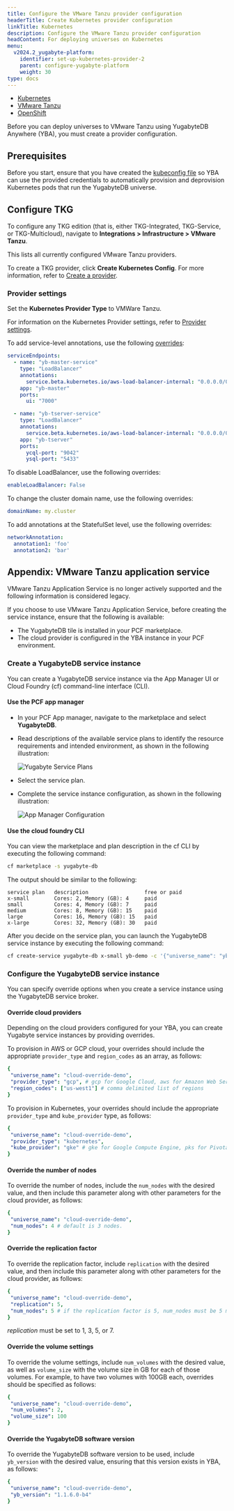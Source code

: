 ```yaml
---
title: Configure the VMware Tanzu provider configuration
headerTitle: Create Kubernetes provider configuration
linkTitle: Kubernetes
description: Configure the VMware Tanzu provider configuration
headContent: For deploying universes on Kubernetes
menu:
  v2024.2_yugabyte-platform:
    identifier: set-up-kubernetes-provider-2
    parent: configure-yugabyte-platform
    weight: 30
type: docs
---
```


<ul class="nav nav-tabs-alt nav-tabs-yb">

  <li>
    <a href="../kubernetes/" class="nav-link">
      <i class="fa-regular fa-dharmachakra" aria-hidden="true"></i>
      Kubernetes
    </a>
  </li>

  <li>
    <a href="../vmware-tanzu/" class="nav-link active">
      <i class="fa-solid fa-cubes" aria-hidden="true"></i>
      VMware Tanzu
    </a>
  </li>

<li>
    <a href="../openshift/" class="nav-link">
      <i class="fa-brands fa-redhat" aria-hidden="true"></i>
      OpenShift
    </a>
  </li>

</ul>

Before you can deploy universes to VMware Tanzu using YugabyteDB Anywhere (YBA), you must create a provider configuration.

## Prerequisites

Before you start, ensure that you have created the [kubeconfig file](../../prepare/cloud-permissions/cloud-permissions-nodes/#create-a-kubeconfig-file) so YBA can use the provided credentials to automatically provision and deprovision Kubernetes pods that run the YugabyteDB universe.

## Configure TKG

To configure any TKG edition (that is, either TKG-Integrated, TKG-Service, or TKG-Multicloud), navigate to **Integrations > Infrastructure > VMware Tanzu**.

This lists all currently configured VMware Tanzu providers.

To create a TKG provider, click **Create Kubernetes Config**. For more information, refer to [Create a provider](../kubernetes/#create-a-provider).

### Provider settings

Set the **Kubernetes Provider Type** to VMWare Tanzu.

For information on the Kubernetes Provider settings, refer to [Provider settings](../kubernetes/#provider-settings).

To add service-level annotations, use the following [overrides](../kubernetes/#overrides):

```yaml
serviceEndpoints:
  - name: "yb-master-service"
    type: "LoadBalancer"
    annotations:
      service.beta.kubernetes.io/aws-load-balancer-internal: "0.0.0.0/0"
    app: "yb-master"
    ports:
      ui: "7000"

  - name: "yb-tserver-service"
    type: "LoadBalancer"
    annotations:
      service.beta.kubernetes.io/aws-load-balancer-internal: "0.0.0.0/0"
    app: "yb-tserver"
    ports:
      ycql-port: "9042"
      ysql-port: "5433"
```

To disable LoadBalancer, use the following overrides:

```yaml
enableLoadBalancer: False
```

To change the cluster domain name, use the following overrides:

```yaml
domainName: my.cluster
```

To add annotations at the StatefulSet level, use the following overrides:

```yaml
networkAnnotation:
  annotation1: 'foo'
  annotation2: 'bar'
```

## Appendix: VMware Tanzu application service

VMware Tanzu Application Service is no longer actively supported and the following information is considered legacy.

If you choose to use VMware Tanzu Application Service, before creating the service instance, ensure that the following is available:

- The YugabyteDB tile is installed in your PCF marketplace.
- The cloud provider is configured in the YBA instance in your PCF environment.

### Create a YugabyteDB service instance

You can create a YugabyteDB service instance via the App Manager UI or Cloud Foundry (cf) command-line interface (CLI).

#### Use the PCF app manager

- In your PCF App manager, navigate to the marketplace and select **YugabyteDB**.
- Read descriptions of the available service plans to identify the resource requirements and intended environment, as shown in the following illustration:

  ![Yugabyte Service Plans](/images/deploy/pivotal-cloud-foundry/service-plan-choices.png)

- Select the service plan.
- Complete the service instance configuration, as shown in the following illustration:

  ![App Manager Configuration](/images/deploy/pivotal-cloud-foundry/apps-manager-config.png)

#### Use the cloud foundry CLI

You can view the marketplace and plan description in the cf CLI by executing the following command:

```sh
cf marketplace -s yugabyte-db
```

The output should be similar to the following:

```output
service plan   description                  free or paid
x-small        Cores: 2, Memory (GB): 4     paid
small          Cores: 4, Memory (GB): 7     paid
medium         Cores: 8, Memory (GB): 15    paid
large          Cores: 16, Memory (GB): 15   paid
x-large        Cores: 32, Memory (GB): 30   paid
```

After you decide on the service plan, you can launch the YugabyteDB service instance by executing the following command:

```sh
cf create-service yugabyte-db x-small yb-demo -c '{"universe_name": "yb-demo"}'
```

### Configure the YugabyteDB service instance

You can specify override options when you create a service instance using the YugabyteDB service broker.

#### Override cloud providers

Depending on the cloud providers configured for your YBA, you can create Yugabyte service instances by providing overrides.

To provision in AWS or GCP cloud, your overrides should include the appropriate `provider_type` and `region_codes` as an array, as follows:

```yaml
{
 "universe_name": "cloud-override-demo",
 "provider_type": "gcp", # gcp for Google Cloud, aws for Amazon Web Service
 "region_codes": ["us-west1"] # comma delimited list of regions
}
```

To provision in Kubernetes, your overrides should include the appropriate `provider_type` and `kube_provider` type, as follows:

```yaml
{
 "universe_name": "cloud-override-demo",
 "provider_type": "kubernetes",
 "kube_provider": "gke" # gke for Google Compute Engine, pks for Pivotal Container Service (default)
}
```

#### Override the number of nodes

To override the number of nodes, include the `num_nodes` with the desired value, and then include this parameter along with other parameters for the cloud provider, as follows:

```yaml
{
 "universe_name": "cloud-override-demo",
 "num_nodes": 4 # default is 3 nodes.
}
```

#### Override the replication factor

To override the replication factor, include `replication` with the desired value, and then include this parameter along with other parameters for the cloud provider, as follows:

```yaml
{
 "universe_name": "cloud-override-demo",
 "replication": 5,
 "num_nodes": 5 # if the replication factor is 5, num_nodes must be 5 minimum
}
```

*replication* must be set to 1, 3, 5, or 7.

#### Override the volume settings

To override the volume settings, include `num_volumes` with the desired value, as well as `volume_size` with the volume size in GB for each of those volumes. For example, to have two volumes with 100GB each, overrides should be specified as follows:

```yaml
{
 "universe_name": "cloud-override-demo",
 "num_volumes": 2,
 "volume_size": 100
}
```

#### Override the YugabyteDB software version

To override the YugabyteDB software version to be used, include `yb_version` with the desired value, ensuring that this version exists in YBA, as follows:

```yaml
{
 "universe_name": "cloud-override-demo",
 "yb_version": "1.1.6.0-b4"
}
```
